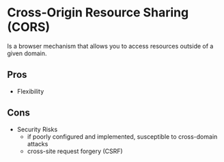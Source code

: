 # Cross-Origin Resource Sharing (CORS)
Is a browser mechanism that allows you to access resources outside of a given domain.

## Pros
* Flexibility

## Cons
* Security Risks
  * if poorly configured and implemented, susceptible to cross-domain attacks
  * cross-site request forgery (CSRF)
